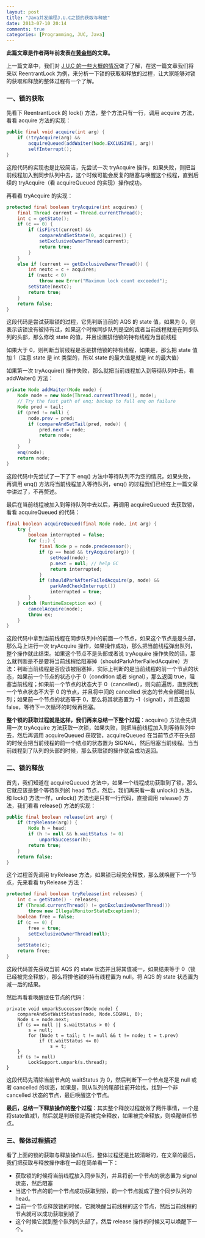 ```yaml
---
layout: post
title: "Java并发编程J.U.C之锁的获取与释放"
date: 2013-07-10 20:14
comments: true
categories: [Programming, JUC, Java]
---
```


**此篇文章是作者两年前发表在[黄金档](http://www.goldendoc.org/2011/06/lock_acquire_release/)的文章。**

上一篇文章中，我们对 [J.U.C 的一些大概的情况](http://www.goldendoc.org/2011/05/juc/)做了了解，在这一篇文章我们将来以 ReentrantLock 为例，来分析一下锁的获取和释放的过程，让大家能够对锁的获取和释放的整体过程有一个了解。

### 一、锁的获取

先看下 ReentrantLock 的 lock() 方法，整个方法只有一行，调用 acquire 方法，看看 acquire 方法的实现：

```java
public final void acquire(int arg) {
    if (!tryAcquire(arg) &&
        acquireQueued(addWaiter(Node.EXCLUSIVE), arg))
        selfInterrupt();
}
```

这段代码的实现也是比较简洁，先尝试一次 tryAcquire 操作，如果失败，则把当前线程加入到同步队列中去，这个时候可能会反复的阻塞与唤醒这个线程，直到后续的 tryAcquire（看 acquireQueued 的实现）操作成功。

再看看 tryAcquire 的实现：

```java
protected final boolean tryAcquire(int acquires) {
    final Thread current = Thread.currentThread();
    int c = getState();
    if (c == 0) {
        if (isFirst(current) &&
            compareAndSetState(0, acquires)) {
            setExclusiveOwnerThread(current);
            return true;
        }
    }
    else if (current == getExclusiveOwnerThread()) {
        int nextc = c + acquires;
        if (nextc < 0)
            throw new Error("Maximum lock count exceeded");
        setState(nextc);
        return true;
    }
    return false;
}
```

这段代码是尝试获取锁的过程，它先判断当前的 AQS 的 state 值，如果为 0，则表示该锁没有被持有过，如果这个时候同步队列是空的或者当前线程就是在同步队列的头部，那么修改 state 的值，并且设置排他锁的持有线程为当前线程

如果大于 0，则判断当前线程是否是排他锁的持有线程，如果是，那么把 state 值加 1（注意 state 是 int 类型的，所以 state 的最大值是就是 int 的最大值）

如果第一次 tryAcquire() 操作失败，那么就把当前线程加入到等待队列中去，看 addWaiter() 方法：

```java
private Node addWaiter(Node mode) {
    Node node = new Node(Thread.currentThread(), mode);
    // Try the fast path of enq; backup to full enq on failure
    Node pred = tail;
    if (pred != null) {
        node.prev = pred;
        if (compareAndSetTail(pred, node)) {
            pred.next = node;
            return node;
        }
    }
    enq(node);
    return node;
}
```

这段代码中先尝试了一下了下 enq() 方法中等待队列不为空的情况，如果失败，再调用 enq() 方法将当前线程加入等待队列，enq() 的过程我们已经在上一篇文章中讲过了，不再赘述。

最后在当前线程被加入到等待队列中去以后，再调用 acquireQueued 去获取锁，看看 acquireQueued 的代码：

```java
final boolean acquireQueued(final Node node, int arg) {
    try {
        boolean interrupted = false;
        for (;;) {
            final Node p = node.predecessor();
            if (p == head && tryAcquire(arg)) {
                setHead(node);
                p.next = null; // help GC
                return interrupted;
            }
            if (shouldParkAfterFailedAcquire(p, node) &&
                parkAndCheckInterrupt())
                interrupted = true;
        }
    } catch (RuntimeException ex) {
        cancelAcquire(node);
        throw ex;
    }
}
```

这段代码中拿到当前线程在同步队列中的前面一个节点，如果这个节点是是头部，那么马上进行一次 tryAcquire 操作，如果操作成功，那么把当前线程弹出队列，整个操作就此结束。如果这个节点不是头部或者说 tryAcquire 操作失败的话，那么就判断是不是要将当前线程给阻塞掉（shouldParkAfterFailedAcquire）方法：判断当前线程是否应该被阻塞掉，实际上判断的是当前线程的前一个节点的状态，如果前一个节点的状态小于 0（condition 或者 signal），那么返回 true，阻塞当前线程；如果前一个节点的状态大于 0（cancelled），则向前遍历，直到找到一个节点状态不大于 0 的节点，并且将中间的 cancelled 状态的节点全部踢出队列；如果前一个节点的状态等于 0，那么将其状态置为 -1（signal），并且返回 false，等待下一次循环的时候再阻塞。

**整个锁的获取过程就是这样，我们再来总结一下整个过程**：acquire() 方法会先调用一次 tryAcquire 方法获取一次锁，如果失败，则把当前线程加入到等待队列中去，然后再调用 acquireQueued 获取锁，acquireQueued 在当前节点不在头部的时候会把当前线程的前一个结点的状态置为 SIGNAL，然后阻塞当前线程。当当前线程到了队列的头部的时候，那么获取锁的操作就会成功返回。

### 二、锁的释放

首先，我们知道在 acquireQueued 方法中，如果一个线程成功获取到了锁，那么它就应该是整个等待队列的 head 节点，然后，我们再来看一看 unlock() 方法，和 lock() 方法一样，unlock() 方法也是只有一行代码，直接调用 release() 方法，我们看看 release() 方法的实现：

```java
public final boolean release(int arg) {
    if (tryRelease(arg)) {
        Node h = head;
        if (h != null && h.waitStatus != 0)
            unparkSuccessor(h);
        return true;
    }
    return false;
}
```

这个过程首先调用 tryRelease 方法，如果锁已经完全释放，那么就唤醒下一个节点，先来看看 tryRelease 方法：

```java
protected final boolean tryRelease(int releases) {
    int c = getState() - releases;
    if (Thread.currentThread() != getExclusiveOwnerThread())
        throw new IllegalMonitorStateException();
    boolean free = false;
    if (c == 0) {
        free = true;
        setExclusiveOwnerThread(null);
    }
    setState(c);
    return free;
}
```

这段代码首先获取当前 AQS 的 state 状态并且将其值减一，如果结果等于 0（锁已经被完全释放），那么将排他锁的持有线程置为 null。将 AQS 的 state 状态置为减一后的结果。

然后再看看唤醒继任节点的代码：

```
private void unparkSuccessor(Node node) {
    compareAndSetWaitStatus(node, Node.SIGNAL, 0);
    Node s = node.next;
    if (s == null || s.waitStatus > 0) {
        s = null;
        for (Node t = tail; t != null && t != node; t = t.prev)
            if (t.waitStatus <= 0)
                s = t;
    }
    if (s != null)
        LockSupport.unpark(s.thread);
}
```

这段代码先清除当前节点的 waitStatus 为 0，然后判断下一个节点是不是 null 或者 cancelled 的状态，如果是，则从队列的尾部往前开始找，找到一个非 cancelled 状态的节点，最后唤醒这个节点。

**最后，总结一下释放操作的整个过程**：其实整个释放过程就做了两件事情，一个是将state值减1，然后就是判断锁是否被完全释放，如果被完全释放，则唤醒继任节点。

### 三、整体过程描述

看了上面的锁的获取与释放操作以后，整体过程还是比较清晰的，在文章的最后，我们把获取与释放操作串在一起在简单看一下：

* 获取锁的时候将当前线程放入同步队列，并且将前一个节点的状态置为 signal 状态，然后阻塞
* 当这个节点的前一个节点成功获取到锁，前一个节点就成了整个同步队列的 head。
* 当前一个节点释放锁的时候，它就唤醒当前线程的这个节点，然后当前线程的节点就可以成功获取到锁了
* 这个时候它就到整个队列的头部了，然后 release 操作的时候又可以唤醒下一个。